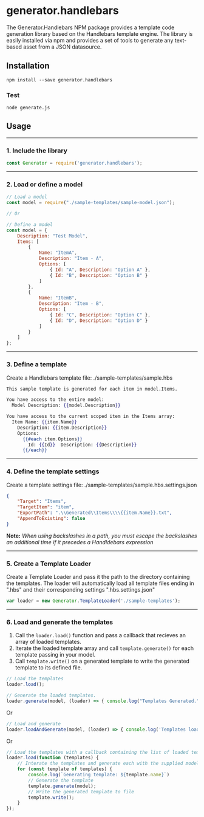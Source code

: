 # generator.handlebars
The Generator.Handlebars NPM package provides a template code generation library based on the Handlebars template engine.
The library is easily installed via npm and provides a set of tools to generate any text-based asset from a JSON datasource.


## Installation

```
npm install --save generator.handlebars
```

### Test
```
node generate.js
```

## Usage
___

### 1. Include the library
```javascript
const Generator = require('generator.handlebars');
```
___

### 2. Load or define a model
```javascript
// Load a model
const model = require("./sample-templates/sample-model.json");

// Or

// Define a model
const model = {
    Description: "Test Model",
    Items: [
        { 
            Name: "ItemA", 
            Description: "Item - A", 
            Options: [ 
                { Id: "A", Description: "Option A" },
                { Id: "B", Description: "Option B" }
            ] 
        },
        { 
            Name: "ItemB", 
            Description: "Item - B", 
            Options: [ 
                { Id: "C", Description: "Option C" },
                { Id: "D", Description: "Option D" }
            ] 
        }
    ]
};
```
___


### 3. Define a template

Create a Handlebars template file: ./sample-templates/sample.hbs

```hbs
This sample template is generated for each item in model.Items.

You have access to the entire model:
  Model Description: {{model.Description}}

You have access to the current scoped item in the Items array:
  Item Name: {{item.Name}}
    Description: {{item.Description}}
    Options:
      {{#each item.Options}}
        Id: {{Id}}  Description: {{Description}}
      {{/each}}
```
___

### 4. Define the template settings

Create a template settings file: ./sample-templates/sample.hbs.settings.json

```json
{
    "Target": "Items",
    "TargetItem": "item",
    "ExportPath": ".\\Generated\\Items\\\\{{item.Name}}.txt",
    "AppendToExisting": false
}
```

**Note:** _When using backslashes in a path, you must escape the backslashes an additional time if it precedes a Handldebars expression_
___


### 5. Create a Template Loader

Create a Template Loader and pass it the path to the directory containing the templates.
The loader will automatically load all template files ending in ".hbs" and their corresponding settings ".hbs.settings.json"

```javascript
var loader = new Generator.TemplateLoader('./sample-templates');
```
___

### 6. Load and generate the templates

  1. Call the `loader.load()` function and pass a callback that recieves an array of loaded templates.
  1. Iterate the loaded template array and call `template.generate()` for each template passing in your model.
  1. Call `template.write()` on a generated template to write the generated template to its defined file.

```javascript
// Load the templates
loader.load();

// Generate the loaded templates.
loader.generate(model, (loader) => { console.log("Templates Generated."); });
```

Or

```javascript
// Load and generate
loader.loadAndGenerate(model, (loader) => { console.log('Templates loaded and generated.'); });
```

Or

```javascript
// Load the templates with a callback containing the list of loaded templates
loader.load(function (templates) {
    // Interate the templates and generate each with the supplied model
    for (const template of templates) {
        console.log(`Generating template: ${template.name}`)
        // Generate the template
        template.generate(model);
        // Write the generated template to file
        template.write();
    }
});
```
